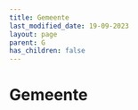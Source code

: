 ```yaml
---
title: Gemeente
last_modified_date: 19-09-2023
layout: page
parent: G
has_children: false
---
```


Gemeente
========

